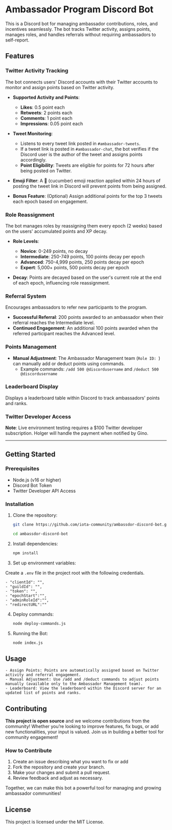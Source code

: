 # Ambassador Program Discord Bot

This is a Discord bot for managing ambassador contributions, roles, and incentives seamlessly. The bot tracks Twitter activity, assigns points, manages roles, and handles referrals without requiring ambassadors to self-report.

## Features

### Twitter Activity Tracking

The bot connects users' Discord accounts with their Twitter accounts to monitor and assign points based on Twitter activity.

- **Supported Activity and Points**:
  - **Likes**: 0.5 point each
  - **Retweets**: 2 points each
  - **Comments**: 1 point each
  - **Impressions**: 0.05 point each

- **Tweet Monitoring**:
  - Listens to every tweet link posted in `#ambassador-tweets`.
  - If a tweet link is posted in `#ambassador-chat`, the bot verifies if the Discord user is the author of the tweet and assigns points accordingly.
  - **Point Eligibility**: Tweets are eligible for points for 72 hours after being posted on Twitter.

- **Emoji Filter**: A 🥒 (cucumber) emoji reaction applied within 24 hours of posting the tweet link in Discord will prevent points from being assigned.
- **Bonus Feature**: (Optional) Assign additional points for the top 3 tweets each epoch based on engagement.

### Role Reassignment

The bot manages roles by reassigning them every epoch (2 weeks) based on the users' accumulated points and XP decay.

- **Role Levels**:
  - **Novice**: 0-249 points, no decay
  - **Intermediate**: 250-749 points, 100 points decay per epoch
  - **Advanced**: 750-4,999 points, 250 points decay per epoch
  - **Expert**: 5,000+ points, 500 points decay per epoch

- **Decay**: Points are decayed based on the user's current role at the end of each epoch, influencing role reassignment.

### Referral System

Encourages ambassadors to refer new participants to the program.
- **Successful Referral**: 200 points awarded to an ambassador when their referral reaches the Intermediate level.
- **Continued Engagement**: An additional 100 points awarded when the referred participant reaches the Advanced level.

### Points Management

- **Manual Adjustment**: The Ambassador Management team (`Role ID: `) can manually add or deduct points using commands.
  - Example commands: `/add 500 @discordusername` and `/deduct 500 @discordusername`

### Leaderboard Display

Displays a leaderboard table within Discord to track ambassadors' points and ranks.

### Twitter Developer Access

**Note**: Live environment testing requires a $100 Twitter developer subscription. Holger will handle the payment when notified by Gino.

---

## Getting Started

### Prerequisites

- Node.js (v16 or higher)
- Discord Bot Token
- Twitter Developer API Access

### Installation

1. Clone the repository:

   ```bash
   git clone https://github.com/iota-community/ambassdor-discord-bot.git

   cd ambassdor-discord-bot
   ```

2. Install dependencies:

    ```bash
    npm install
    ```

3. Set up environment variables:

Create a `.env` file in the project root with the following credentials.

	- "clientId": "",
	- "guildId": "",
	- "token": "",
	- "epochStart":"",
	- "adminRoleId":"",
    - "redirectURL":""

4. Deploy commands:

    ```bash
    node deploy-commands.js
    ```

5. Running the Bot:

    ```bash
    node index.js

## Usage

    - Assign Points: Points are automatically assigned based on Twitter activity and referral engagement.
    - Manual Adjustment: Use /add and /deduct commands to adjust points manually (available only to the Ambassador Management team).
    - Leaderboard: View the leaderboard within the Discord server for an updated list of points and ranks.

## Contributing

**This project is open source** and we welcome contributions from the community! Whether you’re looking to improve features, fix bugs, or add new functionalities, your input is valued. Join us in building a better tool for community engagement!

### How to Contribute

1. Create an issue describing what you want to fix or add
2. Fork the repository and create your branch.
3. Make your changes and submit a pull request.
4. Review feedback and adjust as necessary.

Together, we can make this bot a powerful tool for managing and growing ambassador communities! 

## License

This project is licensed under the MIT License.